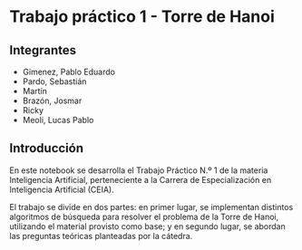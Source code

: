 # Trabajo práctico 1 - Torre de Hanoi

## Integrantes

- Gimenez, Pablo Eduardo
- Pardo, Sebastián
- Martín
- Brazón, Josmar
- Ricky
- Meoli, Lucas Pablo
## Introducción

En este notebook se desarrolla el Trabajo Práctico N.º 1 de la materia Inteligencia Artificial, perteneciente a la Carrera de Especialización en Inteligencia Artificial (CEIA).

El trabajo se divide en dos partes: en primer lugar, se implementan distintos algoritmos de búsqueda para resolver el problema de la Torre de Hanoi, utilizando el material provisto como base; y en segundo lugar, se abordan las preguntas teóricas planteadas por la cátedra.
